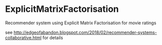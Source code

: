 # ExplicitMatrixFactorisation
Recommender system using Explicit Matrix Factorisation for movie ratings

see http://edgeofabandon.blogspot.com/2018/02/recommender-systems-collaborative.html for details
